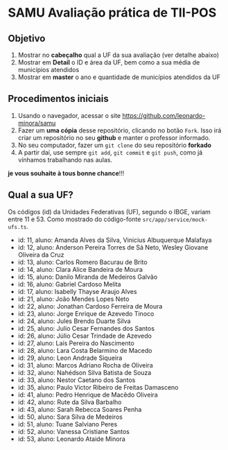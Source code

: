 # SAMU Avaliação prática de TII-POS

## Objetivo

1. Mostrar no __cabeçalho__ qual a UF da sua avaliação (ver detalhe abaixo)
2. Mostrar em __Detail__ o ID e área da UF, bem como a sua média de municípios atendidos
3. Mostrar em __master__ o ano e quantidade de municípios atendidos da UF

## Procedimentos iniciais

1. Usando o navegador, acessar o site https://github.com/leonardo-minora/samu
2. Fazer um __uma cópia__ desse repositório, clicando no botão ```Fork```. Isso irá criar um repositório no seu **github** e manter o professor informado.
3. No seu computador, fazer um ```git clone``` do seu repositório __forkado__
4. A partir daí, use sempre ```git add```, ```git commit``` e ```git push```, como já vínhamos trabalhando nas aulas.

__je vous souhaite à tous bonne chance__!!!

## Qual a sua UF?

Os códigos (id) da Unidades Federativas (UF), segundo o IBGE, variam entre 11 e 53. Como mostrado do código-fonte ```src/app/service/mock-ufs.ts```.

- id: 11, aluno: Amanda Alves da Silva, Vinicius Albuquerque Malafaya
- id: 12, aluno: Anderson Pereira Torres de Sá Neto, Wesley Giovane Oliveira da Cruz
- id: 13, aluno: Carlos Romero Bacurau de Brito
- id: 14, aluno: Clara Alice Bandeira de Moura
- id: 15, aluno: Danilo Miranda de Medeiros Galvão
- id: 16, aluno: Gabriel Cardoso Melita
- id: 17, aluno: Isabelly Thayse Araujo Alves
- id: 21, aluno: João Mendes Lopes Neto
- id: 22, aluno: Jonathan Cardoso Ferreira de Moura
- id: 23, aluno: Jorge Enrique de Azevedo Tinoco
- id: 24, aluno: Jules Brendo Duarte Silva
- id: 25, aluno: Julio Cesar Fernandes dos Santos
- id: 26, aluno: Júlio Cesar Trindade de Azevedo
- id: 27, aluno: Laís Pereira do Nascimento
- id: 28, aluno: Lara Costa Belarmino de Macedo
- id: 29, aluno: Leon Andrade Siqueira
- id: 31, aluno: Marcos Adriano Rocha de Oliveira
- id: 32, aluno: Nahédson Silva Batista de Souza
- id: 33, aluno: Nestor Caetano dos Santos
- id: 35, aluno: Paulo Victor Ribeiro de Freitas Damasceno
- id: 41, aluno: Pedro Henrique de Macêdo Oliveira
- id: 42, aluno: Rute da Silva Barbalho
- id: 43, aluno: Sarah Rebecca Soares Penha
- id: 50, aluno: Sara Silva de Medeiros
- id: 51, aluno: Tuane Salviano Peres
- id: 52, aluno: Vanessa Cristiane Santos
- id: 53, aluno: Leonardo Ataide Minora
